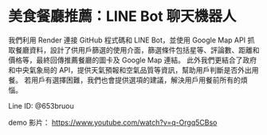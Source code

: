 # 美食餐廳推薦：LINE Bot 聊天機器人

我們利用 Render 連接 GitHub 程式碼和 LINE Bot，並使用 Google Map API 抓取餐廳資料，設計了供用戶篩選的使用介面，篩選條件包括星等、評論數、距離和價格等，最終回傳推薦餐廳的圖卡及 Google Map 連結。
此外我們更結合了政府和中央氣象局的 API，提供天氣預報和空氣品質等資訊，幫助用戶判斷是否外出用餐。
若用戶有選擇困難，我們也會提供選項的建議，解決用戶用餐前所有的煩惱。

Line ID: @653bruou

demo 影片：
https://www.youtube.com/watch?v=q-Orgq5CBso
